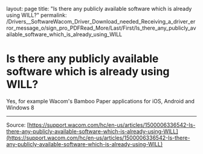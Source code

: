 layout: page
title: "Is there any publicly available software which is already using WILL?"
permalink: /Drivers__SoftwareWacom_Driver_Download_needed_Receiving_a_driver_error_message_o/sign_pro_PDFRead_More/Last/First/Is_there_any_publicly_available_software_which_is_already_using_WILL

# Is there any publicly available software which is already using WILL?

Yes, for example Wacom's Bamboo Paper applications for iOS, Android and Windows 8

---
Source: [https://support.wacom.com/hc/en-us/articles/1500006336542-Is-there-any-publicly-available-software-which-is-already-using-WILL](https://support.wacom.com/hc/en-us/articles/1500006336542-Is-there-any-publicly-available-software-which-is-already-using-WILL)
